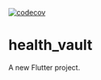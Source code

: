[![codecov](https://codecov.io/gh/Netalyze/HealthVault/branch/main/graph/badge.svg?token=TPVB0QEOEL)](https://codecov.io/gh/Netalyze/HealthVault)

# health_vault

A new Flutter project.


